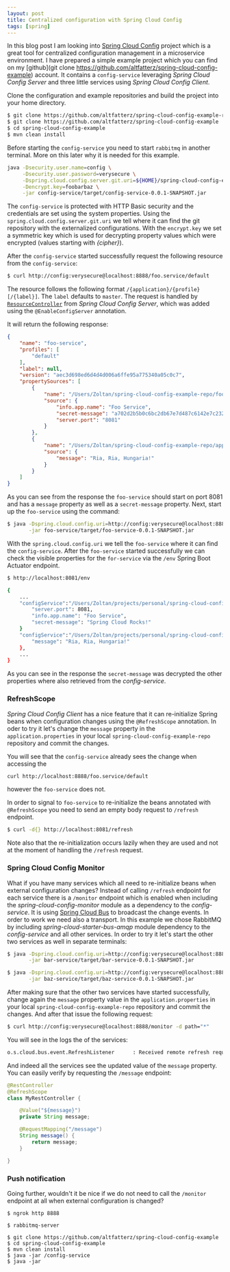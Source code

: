 ```yaml
---
layout: post
title: Centralized configuration with Spring Cloud Config
tags: [spring]
---
```


In this blog post I am looking into [Spring Cloud Config](https://cloud.spring.io/spring-cloud-config/) project which is a great tool for centralized configuration management in a microservice environment. I have prepared a simple example project which you can find on my [github](git clone https://github.com/altfatterz/spring-cloud-config-example) account. It contains a `config-service` leveraging *Spring Cloud Config Server* and three little services using *Spring Cloud Config Client*.

Clone the configuration and example repositories and build the project into your home directory.

```sh
$ git clone https://github.com/altfatterz/spring-cloud-config-example-repo
$ git clone https://github.com/altfatterz/spring-cloud-config-example
$ cd spring-cloud-config-example
$ mvn clean install
```

Before starting the `config-service` you need to start `rabbitmq` in another terminal. More on this later why it is needed for this example.

```sh
java -Dsecurity.user.name=config \
     -Dsecurity.user.password=verysecure \
     -Dspring.cloud.config.server.git.uri=${HOME}/spring-cloud-config-example-repo \
     -Dencrypt.key=foobarbaz \
     -jar config-service/target/config-service-0.0.1-SNAPSHOT.jar
```

The `config-service` is protected with HTTP Basic security and the credentials are set using the system properties. Using the `spring.cloud.config.server.git.uri` we tell where it can find the git repository with the externalized configurations.
With the `encrypt.key` we set a symmetric key which is used for decrypting property values which were encrypted (values starting with *{cipher}*).

After the `config-service` started successfully request the following resource from the `config-service`:

```sh
$ curl http://config:verysecure@localhost:8888/foo.service/default
```

The resource follows the following format `/{application}/{profile}[/{label}]`. The `label` defaults to `master`. The request is handled by [`ResourceController`](https://github.com/spring-cloud/spring-cloud-config/blob/master/spring-cloud-config-server/src/main/java/org/springframework/cloud/config/server/resource/ResourceController.java) from *Spring Cloud Config Server*, which was added using the `@EnableConfigServer` annotation.

It will return the following response:

```json
{
    "name": "foo-service",
    "profiles": [
        "default"
    ],
    "label": null,
    "version": "aec3d698ed6d4d4d006a6ffe95a775340a05c0c7",
    "propertySources": [
        {
            "name": "/Users/Zoltan/spring-cloud-config-example-repo/foo-service.properties",
            "source": {
                "info.app.name": "Foo Service",
                "secret-message": "a702d2b5b0c6bc2db67e7d487c6142e7c23254108503d1856ff516d0a64bbd3663a2514a86647dcf8467d042abcb8a6e",
                "server.port": "8081"
            }
        },
        {
            "name": "/Users/Zoltan/spring-cloud-config-example-repo/application.properties",
            "source": {
                "message": "Ria, Ria, Hungaria!"
            }
        }
    ]
}
```

As you can see from the response the `foo-service` should start on port 8081 and has a `message` property as well as a `secret-message` property.
Next, start up the `foo-service` using the command:

```sh
$ java -Dspring.cloud.config.uri=http://config:verysecure@localhost:8888 \
       -jar foo-service/target/foo-service-0.0.1-SNAPSHOT.jar
```

With the `spring.cloud.config.uri` we tell the `foo-service` where it can find the `config-service`.
After the `foo-service` started successfully we can check the visible properties for the `for-service` via the `/env` Spring Boot Actuator endpoint.

```sh
$ http://localhost:8081/env

{
    ...
    "configService":"/Users/Zoltan/projects/personal/spring-cloud-config-example-repo/foo-service.properties": {
        "server.port": 8081,
        "info.app.name": "Foo Service",
        "secret-message": "Spring Cloud Rocks!"
    }
    "configService":"/Users/Zoltan/projects/personal/spring-cloud-config-example-repo/application.properties": {
        "message": "Ria, Ria, Hungaria!"
    },
    ...
}
```

As you can see in the response the `secret-message` was decrypted the other properties where also retrieved from the *config-service*.

### RefreshScope

*Spring Cloud Config Client* has a nice feature that it can re-initialize Spring beans when configuration changes using the `@RefreshScope` annotation. In oder to try it let's change the `message` property in the `application.properties` in your local `spring-cloud-config-example-repo` repository and commit the changes.

You will see that the `config-service` already sees the change when accessing the

```sh
curl http://localhost:8888/foo.service/default
```
however the `foo-service` does not.

In order to signal to `foo-service` to re-initialize the beans annotated with `@RefreshScope` you need to send an empty body request to `/refresh` endpoint.

```sh
$ curl -d{} http://localhost:8081/refresh
```

Note also that the re-initialization occurs lazily when they are used and not at the moment of handling the `/refresh` request.

### Spring Cloud Config Monitor

What if you have many services which all need to re-initialize beans when external configuration changes? Instead of calling `/refresh` endpoint for each service there is a `/monitor` endpoint which is enabled when including the *spring-cloud-config-monitor* module as a dependency to the *config-service*.
It is using [Spring Cloud Bus](http://cloud.spring.io/spring-cloud-bus/) to broadcast the change events. In order to work we need also a transport. In this example we chose RabbitMQ by including *spring-cloud-starter-bus-amqp* module dependency to the *config-service* and all other services.
In order to try it let's start the other two services as well in separate terminals:

```sh
$ java -Dspring.cloud.config.uri=http://config:verysecure@localhost:8888 \
       -jar bar-service/target/bar-service-0.0.1-SNAPSHOT.jar
```

```sh
$ java -Dspring.cloud.config.uri=http://config:verysecure@localhost:8888 \
       -jar baz-service/target/baz-service-0.0.1-SNAPSHOT.jar
```

After making sure that the other two services have started successfully, change again the `message` property value in the `application.properties` in your local `spring-cloud-config-example-repo` repository and commit the changes.
And after that issue the following request:

```sh
$ curl http://config:verysecure@localhost:8888/monitor -d path="*"
```

You will see in the logs the of the services:

```sh
o.s.cloud.bus.event.RefreshListener      : Received remote refresh request. Keys refreshed [message]
```

And indeed all the services see the updated value of the `message` property. You can easily verify by requesting the `/message` endpoint:

```java
@RestController
@RefreshScope
class MyRestController {

	@Value("${message}")
	private String message;

	@RequestMapping("/message")
	String message() {
		return message;
	}

}
```

### Push notification

Going further, wouldn't it be nice if we do not need to call the `/monitor` endpoint at all when external configuration is changed?


```
$ ngrok http 8888
```

```
$ rabbitmq-server
```

```
$ git clone https://github.com/altfatterz/spring-cloud-config-example
$ cd spring-cloud-config-example
$ mvn clean install
$ java -jar /config-service
$ java -jar
```



